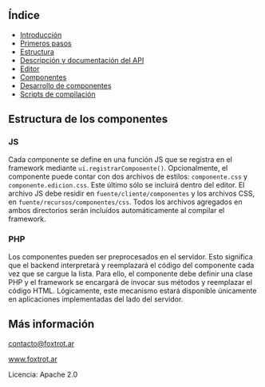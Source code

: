 ## Índice

- [Introducción](../README.md)
- [Primeros pasos](primeros-pasos.md)
- [Estructura](estructura.md)
- [Descripción y documentación del API](api.md)
- [Editor](editor.md)
- [Componentes](componentes.md)
- [Desarrollo de componentes](componentes-estructura.md)
- [Scripts de compilación](scripts.md)

## Estructura de los componentes

### JS

Cada componente se define en una función JS que se registra en el framework mediante `ui.registrarComponente()`. Opcionalmente, el componente puede contar con dos archivos de estilos: `componente.css` y `componente.edicion.css`. Este último sólo se incluirá dentro del editor. El archivo JS debe residir en `fuente/cliente/componentes` y los archivos CSS, en `fuente/recursos/componentes/css`. Todos los archivos agregados en ambos directorios serán incluídos automáticamente al compilar el framework.

### PHP

Los componentes pueden ser preprocesados en el servidor. Esto significa que el backend interpretará y reemplazará el código del componente cada vez que se cargue la lista. Para ello, el componente debe definir una clase PHP y el framework se encargará de invocar sus métodos y reemplazar el código HTML. Lógicamente, este mecanismo estará disponible únicamente en aplicaciones implementadas del lado del servidor.

## Más información

contacto@foxtrot.ar

www.foxtrot.ar

Licencia: Apache 2.0
